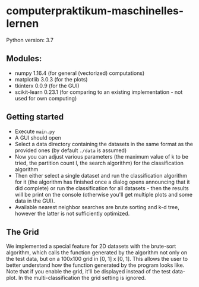 # computerpraktikum-maschinelles-lernen

Python version: 3.7

## Modules:
* numpy 1.16.4 (for general (vectorized) computations)
* matplotlib 3.0.3 (for the plots)
* tkinterx 0.0.9 (for the GUI)
* scikit-learn 0.23.1 (for comparing to an existing implementation - not used for own computing)

## Getting started
* Execute `main.py`
* A GUI should open
* Select a data directory containing the datasets in the same format as the provided ones (by default `./data` is assumed)
* Now you can adjust various parameters (the maximum value of k to be tried, the partition count l, the search algorithm) for the classification algorithm
* Then either select a single dataset and run the classification algorithm for it (the algorithm has finished once a dialog opens announcing that it did complete) or run the classification for all datasets - then the results will be print on the console (otherwise you'll get multiple plots and some data in the GUI).
* Available nearest neighbor searches are brute sorting and k-d tree, however the latter is not sufficiently optimized.

## The Grid
We implemented a special feature for 2D datasets with the brute-sort algorithm, which calls the function generated by the algorithm not 
only on the test data, but on a 100x100 grid in [0, 1] x [0, 1]. This allows the user to better understand how the function generated
by the program looks like.
Note that if you enable the grid, it'll be displayed instead of the test data-plot. In the multi-classification the grid setting
is ignored.

